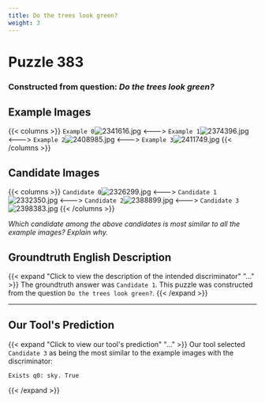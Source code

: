 ```yaml
---
title: Do the trees look green?
weight: 3
---
```


# Puzzle 383
### Constructed from question: _Do the trees look green?_


## Example Images
{{< columns >}}
`Example 0`![2341616.jpg](/gqa_images/2341616.jpg)
<--->
`Example 1`![2374396.jpg](/gqa_images/2374396.jpg)
<--->
`Example 2`![2408985.jpg](/gqa_images/2408985.jpg)
<--->
`Example 3`![2411749.jpg](/gqa_images/2411749.jpg)
{{< /columns >}}

## Candidate Images
{{< columns >}}
`Candidate 0`![2326299.jpg](/gqa_images/2326299.jpg)
<--->
`Candidate 1`![2332350.jpg](/gqa_images/2332350.jpg)
<--->
`Candidate 2`![2388899.jpg](/gqa_images/2388899.jpg)
<--->
`Candidate 3`![2398383.jpg](/gqa_images/2398383.jpg)
{{< /columns >}}

*Which candidate among the above candidates is most similar to all the example images? Explain why.*

## Groundtruth English Description

{{< expand "Click to view the description of the intended discriminator" "..." >}}
The groundtruth answer was `Candidate 1`. This puzzle was constructed from the question `Do the trees look green?`.
{{< /expand >}}

---

## Our Tool's Prediction

{{< expand "Click to view our tool's prediction" "..." >}}
Our tool selected `Candidate 3` as being the most similar to the example images with the discriminator:
```plaintext
Exists q0: sky. True
```
{{< /expand >}}

